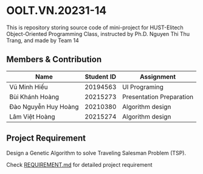 # OOLT.VN.20231-14

This is repository storing source code of mini-project for HUST-Elitech Object-Oriented Programming Class, instructed by Ph.D. Nguyen Thi Thu Trang, and made by Team 14

## Members & Contribution

| Name                 | Student ID | Assignment               |
| -------------------- | ---------- | ------------------------ |
| Vũ Minh Hiếu         | 20194563   | UI Programing            |
| Bùi Khánh Hoàng      | 20215273   | Presentation Preparation |
| Đào Nguyễn Huy Hoàng | 20210380   | Algorithm design         |
| Lâm Việt Hoàng       | 20215274   | Algorithm design         |

## Project Requirement

Design a Genetic Algorithm to solve Traveling Salesman Problem (TSP).

Check [REQUIREMENT.md](REQUIREMENT.md) for detailed project requirement
